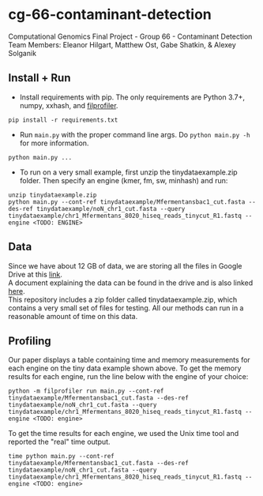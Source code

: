 # cg-66-contaminant-detection
Computational Genomics Final Project - Group 66 - Contaminant Detection
Team Members: Eleanor Hilgart, Matthew Ost, Gabe Shatkin, & Alexey Solganik

## Install + Run
- Install requirements with pip. The only requirements are Python 3.7+, numpy, xxhash, and [filprofiler](https://pythonspeed.com/fil/docs/index.html).
```shell
pip install -r requirements.txt
```

- Run `main.py` with the proper command line args. Do `python main.py -h` for more information.
```shell
python main.py ...
```

- To run on a very small example, first unzip the tinydataexample.zip folder. Then specify an engine (kmer, fm, sw, minhash) and run:
```shell
unzip tinydataexample.zip
python main.py --cont-ref tinydataexample/Mfermentansbac1_cut.fasta --des-ref tinydataexample/noN_chr1_cut.fasta --query tinydataexample/chr1_Mfermentans_8020_hiseq_reads_tinycut_R1.fastq --engine <TODO: ENGINE>
```

## Data
Since we have about 12 GB of data, we are storing all the files in Google Drive at this [link](https://drive.google.com/drive/folders/1MQlJKj1cV6ziyyoWNRC5i00vMFAE5WlQ?usp=sharing).  
A document explaining the data can be found in the drive and is also linked [here](https://tinyurl.com/3kmn8k3r).  
This repository includes a zip folder called tinydataexample.zip, which contains a very small set of files for testing.
All our methods can run in a reasonable amount of time on this data.

## Profiling
Our paper displays a table containing time and memory measurements for each engine on the tiny data example shown above. To get the memory results for each engine, run the line below with the engine of your choice:

```shell
python -m filprofiler run main.py --cont-ref tinydataexample/Mfermentansbac1_cut.fasta --des-ref tinydataexample/noN_chr1_cut.fasta --query tinydataexample/chr1_Mfermentans_8020_hiseq_reads_tinycut_R1.fastq --engine <TODO: engine>
```

To get the time results for each engine, we used the Unix time tool and reported the "real" time output.
```shell
time python main.py --cont-ref tinydataexample/Mfermentansbac1_cut.fasta --des-ref tinydataexample/noN_chr1_cut.fasta --query tinydataexample/chr1_Mfermentans_8020_hiseq_reads_tinycut_R1.fastq --engine <TODO: engine>
```
